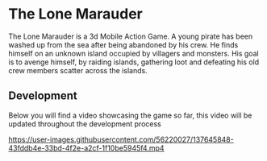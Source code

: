 # The Lone Marauder

The Lone Marauder is a 3d Mobile Action Game. A young pirate has been washed up from the sea after being abandoned by his crew. He finds himself on an unknown island occupied by villagers and monsters.
His goal is to avenge himself, by raiding islands, gathering loot and defeating his old crew members scatter across the islands.




Development
-
Below you will find a video showcasing the game so far, this video will be updated throughout the development process


https://user-images.githubusercontent.com/56220027/137645848-43fddb4e-33bd-4f2e-a2cf-1f10be5945f4.mp4

